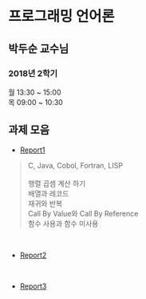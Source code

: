 프로그래밍 언어론
=================
박두순 교수님
-----------------
### 2018년 2학기
월 13:30 ~ 15:00<br/>
목 09:00 ~ 10:30<br/>

## 과제 모음

- [Report1](https://github.com/alstn2468/CSE_Programming_Language/tree/master/Report_1)
> C, Java, Cobol, Fortran, LISP<br/>
> <br/>
> 행렬 곱셈 계산 하기<br/>
> 배열과 레코드<br/>
> 재귀와 반복<br/>
> Call By Value와 Call By Reference<br/>
> 함수 사용과 함수 미사용

<br/>

- [Report2](https://github.com/alstn2468/CSE_Programming_Language/tree/master/Report_2)

<br/>

- [Report3](https://github.com/alstn2468/CSE_Programming_Language/tree/master/Report_3)
